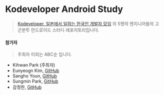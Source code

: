 # Kodeveloper Android Study 

> [Kodeveloper, 일본에서 일하는 한국인 개발자 모임](https://kodeveloper.com/) 의 5명의 엔지니어들의 고군분투 안드로이드 스터디 레포지토리입니다.

#### 참가자

> 주최자 이외는 ABC순 입니다.

- Kihwan Park (주최자)
- Eunyeogn Kim, [GitHub](https://github.com/unnnyong)
- Sangho Youn, [GitHub](https://github.com/angelring127)
- Sungmin Park, [GitHub](https://github.com/ispark323)
- 감정한, [GitHub](https://github.com/jgam)
